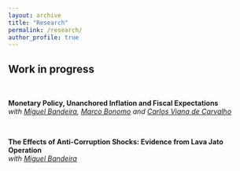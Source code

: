 ```yaml
---
layout: archive
title: "Research"
permalink: /research/
author_profile: true
---
```

## Work in progress
<br>

**Monetary Policy, Unanchored Inflation and Fiscal Expectations** <br/> 
*with [Miguel Bandeira][miguel_bandeira], [Marco Bonomo][marco_bonomo] and [Carlos Viana de Carvalho][carlos_carvalho]*

<br>

[miguel_bandeira]: https://sites.google.com/view/miguelbandeira/home?authuser=0
[marco_bonomo]: https://sites.google.com/site/marcoacbonomo/
[carlos_carvalho]: https://sites.google.com/site/cvianac2/carloscarvalho



**The Effects of Anti-Corruption Shocks: Evidence from Lava Jato Operation**<br>
*with [Miguel Bandeira][miguel_bandeira]*
